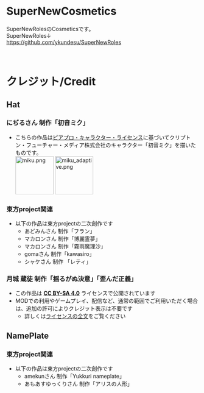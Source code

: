 # SuperNewCosmetics

SuperNewRolesのCosmeticsです。<br>
SuperNewRoles↓<br>
https://github.com/ykundesu/SuperNewRoles<br>
<br>
<br>

# クレジット/Credit
## Hat
### にぢるさん 制作「初音ミク」
- こちらの作品は<a href="http://piapro.jp/license/pcl/summary">ピアプロ・キャラクター・ライセンス</a>に基づいてクリプトン・フューチャー・メディア株式会社のキャラクター「初音ミク」を描いたものです。  
  <img src = hats\miku.png width="100" title = miku.png>
  <img src = hats\miku_climb.png width="100" title = miku_adaptive.png>

### 東方project関連
- 以下の作品は東方projectの二次創作です
  - あどみんさん 制作「フラン」
  - マカロンさん 制作「博麗霊夢」
  - マカロンさん 制作「霧雨魔理沙」
  - gomaさん 制作「kawasiro」
  - シャケさん 制作 「レティ」

### 月城 蔵徒 制作「揺るがぬ決意」「歪んだ正義」
- この作品は **[CC BY-SA 4.0](https://creativecommons.org/licenses/by-sa/4.0/deed.ja)** ライセンスで公開されています
- MODでの利用やゲームプレイ、配信など、通常の範囲でご利用いただく場合は、追加の許可によりクレジット表示は不要です
  - 詳しくは[ライセンスの全文](https://github.com/SuperNewRoles/SuperNewCosmetics/pull/86)をご覧ください

## NamePlate
### 東方project関連
- 以下の作品は東方projectの二次創作です
  - amekunさん 制作「Yukkuri nameplate」
  - あもあすゆっくりさん 制作「アリスの人形」

